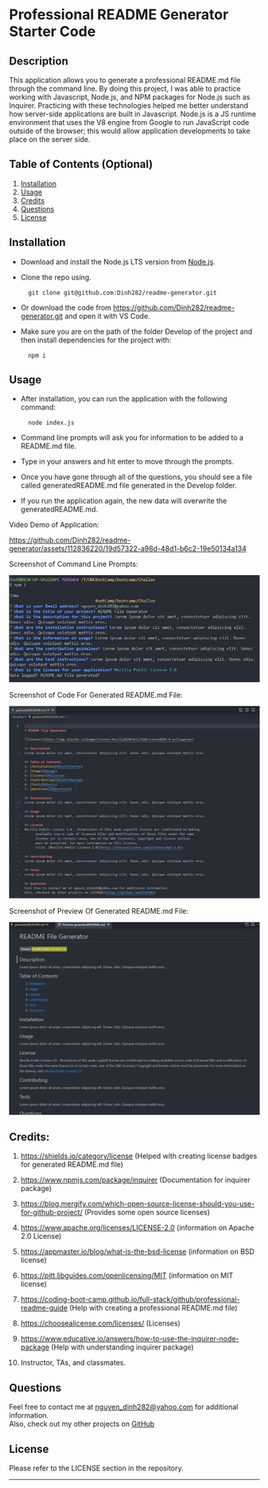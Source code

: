 # Professional README Generator Starter Code


## Description

This application allows you to generate a professional README.md file through the command line. By doing this project, I was able to practice working with Javascript, Node.js, and NPM packages for Node.js such as Inquirer. Practicing with these technologies helped me better understand how server-side applications are built in Javascript. Node.js is a JS runtime environment that uses the V8 engine from Google to run JavaScript code outside of the browser; this would allow application developments to take place on the server side.


## Table of Contents (Optional)
1. [Installation](#installation)
2. [Usage](#usage)
3. [Credits](#contributing)
4. [Questions](#questions)  
5. [License](#license)


## Installation
- Download and install the Node.js LTS version from [Node.js](https://nodejs.org/en).
- Clone the repo using.
        
        git clone git@github.com:Dinh282/readme-generator.git

- Or download the code from https://github.com/Dinh282/readme-generator.git and open it with VS Code.
- Make sure you are on the path of the folder Develop of the project and then install dependencies for the project with:

        npm i


## Usage

- After installation, you can run the application with the following command:

        node index.js

- Command line prompts will ask you for information to be added to a README.md file.
- Type in your answers and hit enter to move through the prompts. 
- Once you have gone through all of the questions, you should see a file called generatedREADME.md file generated
in the Develop folder.
- If you run the application again, the new data will overwrite the generatedREADME.md.


Video Demo of Application:

https://github.com/Dinh282/readme-generator/assets/112836220/19d57322-a98d-48d1-b6c2-19e50134a134



 Screenshot of Command Line Prompts:

![Screenshot of CLI](./Develop/assets/screenshot-of-CLI.jpg)

 Screenshot of Code For Generated README.md File:

![Screenshot of Code](./Develop/assets/screenshot-of-generated-readme-code.jpg)

 Screenshot of Preview Of Generated README.md File:

![Screenshot of Preview](./Develop/assets/screenshot-of-preview-readme.jpg)


## Credits:

1. https://shields.io/category/license (Helped with creating license badges for generated README.md file)

2. https://www.npmjs.com/package/inquirer (Documentation for inquirer package)

3. https://blog.mergify.com/which-open-source-license-should-you-use-for-github-project/ (Provides some open source licenses)

4. https://www.apache.org/licenses/LICENSE-2.0 (information on Apache 2.0 License)

5. https://appmaster.io/blog/what-is-the-bsd-license (information on BSD license)

6. https://pitt.libguides.com/openlicensing/MIT (information on MIT license)

7. https://coding-boot-camp.github.io/full-stack/github/professional-readme-guide (Help with creating a professional README.md file)

8. https://choosealicense.com/licenses/ (Licenses)

9. https://www.educative.io/answers/how-to-use-the-inquirer-node-package (Help with understanding inquirer package)

10. Instructor, TAs, and classmates.

## Questions
Feel free to contact me at nguyen_dinh282@yahoo.com for additional information.  
Also, check out my other projects on [GitHub](https://github.com/Dinh282)


## License

Please refer to the LICENSE section in the repository.


---









